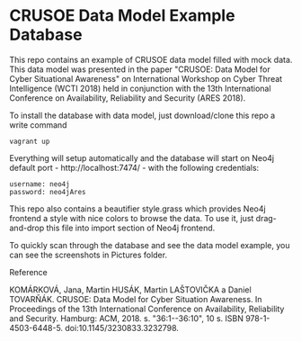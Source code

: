 # CRUSOE Data Model Example Database

This repo contains an example of CRUSOE data model filled with mock data. This data model was presented in the paper "CRUSOE: Data Model for Cyber Situational Awareness" on International Workshop on Cyber Threat Intelligence (WCTI 2018) held in conjunction with the 13th International Conference on Availability, Reliability and Security (ARES 2018).

To install the database with data model, just download/clone this repo a write command 

```
vagrant up
```

Everything will setup automatically and the database will start on Neo4j default port - http://localhost:7474/ - with the following credentials:

```
username: neo4j
password: neo4jAres
```

This repo also contains a beautifier style.grass which provides Neo4j frontend a style with nice colors to browse the data. To use it, just drag-and-drop this file into import section of Neo4j frontend.

To quickly scan through the database and see the data model example, you can see the screenshots in Pictures folder.

Reference

KOMÁRKOVÁ, Jana, Martin HUSÁK, Martin LAŠTOVIČKA a Daniel TOVARŇÁK. CRUSOE: Data Model for Cyber Situation Awareness. In Proceedings of the 13th International Conference on Availability, Reliability and Security. Hamburg: ACM, 2018. s. "36:1--36:10", 10 s. ISBN 978-1-4503-6448-5. doi:10.1145/3230833.3232798.

